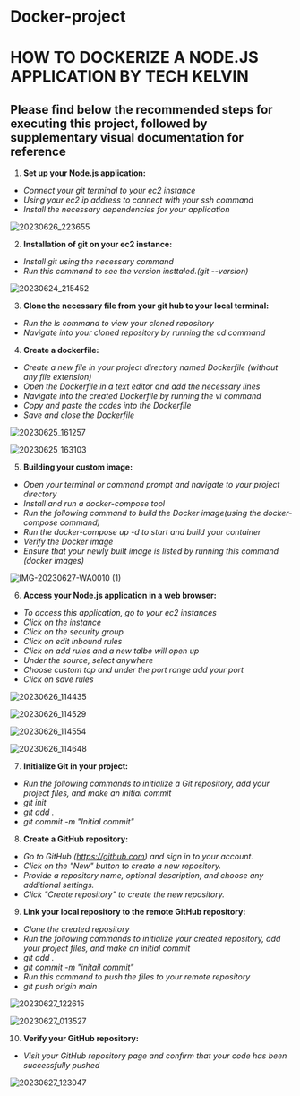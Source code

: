 # Docker-project
# HOW TO DOCKERIZE A NODE.JS APPLICATION BY TECH KELVIN #
## Please find below the recommended steps for executing this project, followed by supplementary visual documentation for reference ##

1. **Set up your Node.js application:**
+ *Connect your git terminal to your ec2 instance*
+ *Using your ec2 ip address to connect with your ssh command*
+ *Install the necessary dependencies for your application*
  
![20230626_223655](https://github.com/kelvind627/Docker-project/assets/136044631/386eb414-8ab1-494b-99a8-6c66dad25eb8)

2. **Installation of git on your ec2 instance:**
+ *Install git using the necessary command*
+ *Run this command to see the version insttaled.(git --version)*

![20230624_215452](https://github.com/kelvind627/Docker-project/assets/136044631/b021e147-a4e8-4c3b-bd82-dd0f400a7ce5)

3. **Clone the necessary file from your git hub to your local terminal:**
+ *Run the ls command to view your cloned repository*
+ *Navigate into your cloned repository by running the cd command*

4. **Create a dockerfile:**
+ *Create a new file in your project directory named Dockerfile (without any file extension)*
+ *Open the Dockerfile in a text editor and add the necessary lines*
+ *Navigate into the created Dockerfile by running the vi command*
+ *Copy and paste the codes into the Dockerfile*
+ *Save and close the Dockerfile*

![20230625_161257](https://github.com/kelvind627/Docker-project/assets/136044631/edc8b21d-92f9-465e-afb6-7d073c09cea1)

![20230625_163103](https://github.com/kelvind627/Docker-project/assets/136044631/07eec036-b1dd-45f0-8b9b-7521691373b9)

5. **Building your custom image:**
+ *Open your terminal or command prompt and navigate to your project directory*
+ *Install and run a docker-compose tool*
+ *Run the following command to build the Docker image(using the docker-compose command)*
+ *Run the docker-compose up -d to start and build your container*
+ *Verify the Docker image*
+ *Ensure that your newly built image is listed by running this command (docker images)*

![IMG-20230627-WA0010 (1)](https://github.com/kelvind627/Docker-project/assets/136044631/fbb6f138-cee8-4152-9814-55996b899074)

6. **Access your Node.js application in a web browser:**
+ *To access this application, go to your ec2 instances*
+ *Click on the instance*
+ *Click on the security group*
+ *Click on edit inbound rules*
+ *Click on add rules and a new talbe will open up*
+ *Under the source, select anywhere*
+ *Choose custom tcp and under the port range add your port*
+ *Click on save rules*

![20230626_114435](https://github.com/kelvind627/Docker-project/assets/136044631/43ee4d31-1e6a-4972-9193-7b6f8d48d476)

![20230626_114529](https://github.com/kelvind627/Docker-project/assets/136044631/f606dcdc-9381-494a-9fe0-34fbeebe029e)

![20230626_114554](https://github.com/kelvind627/Docker-project/assets/136044631/c2abc2c7-e722-4403-8d61-2fea3239ca14)

![20230626_114648](https://github.com/kelvind627/Docker-project/assets/136044631/ecd26bb2-2414-4c63-8539-fbf92d9ec14c)

7. **Initialize Git in your project:**
+ *Run the following commands to initialize a Git repository, add your project files, and make an initial commit*
+ *git init*
+ *git add .*
+ *git commit -m "Initial commit"*

8. **Create a GitHub repository:**
+ *Go to GitHub (https://github.com) and sign in to your account.*
+ *Click on the "New" button to create a new repository.*
+ *Provide a repository name, optional description, and choose any additional settings.*
+ *Click "Create repository" to create the new repository.*

9. **Link your local repository to the remote GitHub repository:**
+ *Clone the created repository*
+ *Run the following commands to initialize your created repository, add your project files, and make an initial commit*
+ *git add .*
+ *git commit -m "initail commit"*
+ *Run this command to push the files to your remote repository*
+ *git push origin main*

![20230627_122615](https://github.com/kelvind627/Docker-project/assets/136044631/1e46efc5-fc58-4d22-bcc9-36a663415772)

![20230627_013527](https://github.com/kelvind627/Docker-project/assets/136044631/01ef0fce-7913-4dc2-bf40-1875fa9cb05e)


10. **Verify your GitHub repository:**
+  *Visit your GitHub repository page and confirm that your code has been successfully pushed*

![20230627_123047](https://github.com/kelvind627/Docker-project/assets/136044631/4394fa6a-104f-4ea7-ad60-05f977951c5d)

